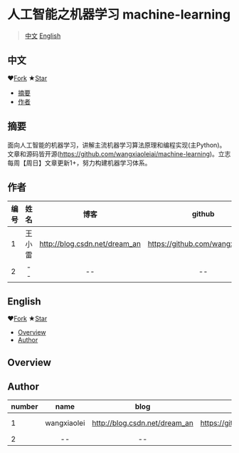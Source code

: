 人工智能之机器学习 machine-learning
==============================
>[中文](#中文)  [English](#english)

中文
-------

 ❤[Fork](https://github.com/wangxiaoleiAI/machine-learning.git) ★[Star](https://github.com/wangxiaoleiAI/machine-learning.git)

- [摘要](#摘要)
- [作者](#作者)

摘要
--------
面向人工智能的机器学习，讲解主流机器学习算法原理和编程实现(主Python)。文章和源码皆开源(https://github.com/wangxiaoleiai/machine-learning)。立志每周【周日】文章更新1+，努力构建机器学习体系。

作者
---------
|编号|  姓名 |             博客              | github                  |加入时间|
| :-- | :----: | :-----------------------: | :--------------------: | ---: |
|1  | 王小雷 | http://blog.csdn.net/dream_an | https://github.com/wangxiaoleiAI |2017-7-24|
|2  |--|--|--|--|



English
---------

 ❤[Fork](https://github.com/wangxiaoleiai/machine-learning.git) ★[Star](https://github.com/wangxiaoleiai/machine-learning.git)

- [Overview](#overview)
- [Author](#author)

Overview
--------





Author
---------

|number|  name |             blog          | github                  |join|
| :-- | :----: | :-----------------------: | :--------------------: | ---: |
|1  | wangxiaolei | http://blog.csdn.net/dream_an | https://github.com/wangxiaoleiAI |2017-7-24|
|2  |--|--|--|--|
